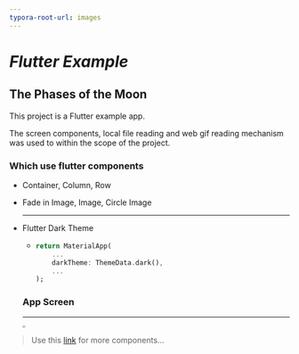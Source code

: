 ```yaml
---
typora-root-url: images
---
```


# *Flutter* *Example*

## 	The Phases of the Moon

This project is a Flutter example app.

The screen components, local file reading and web gif reading mechanism was used to within the scope of the project.

 ### 	Which use flutter components
 - Container, Column, Row

 - Fade in Image, Image, Circle Image

    ------

 - Flutter Dark Theme

    - ~~~~dart
      return MaterialApp(
          ...
          darkTheme: ThemeData.dark(),
          ...
      );
      ~~~~
    
    ### App Screen
    
    ------
    
    <img src="/moonphase.jpeg" style="zoom:30%;" />

> Use this [link](https://flutter.dev/docs/development/ui) for more components... 


